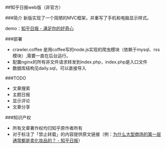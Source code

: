 ##知乎日报web版（非官方）

###简介
新版实现了一个简陋的MVC框架，并重写了手机和电脑显示样式。

demo：[知乎日报 - 满足你的好奇心](http://www.zhihudaily.net/)

###部署

* crawler.coffee 是用coffee写的node.js实现的爬虫模块（依赖于mysql、rss模块）,需要一直在后台运行。
* 配置nginx的所有非文件请求转发到index.php，index.php是入口文件
* 数据库结构见daily.sql，可以直接导入

###TODO

* 文章搜索
* 主题日报
* 显示评论
* 文章分享

###知识产权

* 所有文章著作权均归知乎原作者所有
* 对于标注了「禁止转载」的内容提供原文链接（例：[为什么大型商场的第一层通常都是卖化妆品的？ - 知乎日报](http://www.zhihudaily.net/story/2096)）